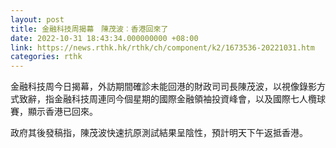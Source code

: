 ```yaml
---
layout: post
title: 金融科技周揭幕　陳茂波︰香港回來了
date: 2022-10-31 18:43:34.000000000 +08:00
link: https://news.rthk.hk/rthk/ch/component/k2/1673536-20221031.htm
categories: rthk
---
```


金融科技周今日揭幕，外訪期間確診未能回港的財政司司長陳茂波，以視像錄影方式致辭，指金融科技周連同今個星期的國際金融領袖投資峰會，以及國際七人欖球賽，顯示香港已回來。

政府其後發稿指，陳茂波快速抗原測試結果呈陰性，預計明天下午返抵香港。
